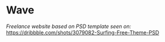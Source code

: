 # Wave
*Freelance website based on PSD template seen on:* https://dribbble.com/shots/3079082-Surfing-Free-Theme-PSD
